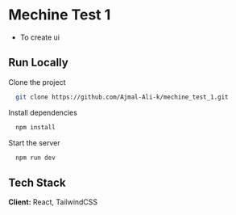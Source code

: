 
# Mechine Test 1 

- To create ui



## Run Locally

Clone the project

```bash
  git clone https://github.com/Ajmal-Ali-k/mechine_test_1.git
```



Install dependencies

```bash
  npm install
```

Start the server

```bash
  npm run dev
```



## Tech Stack

**Client:** React,  TailwindCSS
